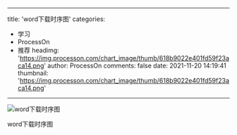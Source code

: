 
---
title: 'word下载时序图'
categories: 
 - 学习
 - ProcessOn
 - 推荐
headimg: 'https://img.processon.com/chart_image/thumb/618b9022e401fd59f23aca14.png'
author: ProcessOn
comments: false
date: 2021-11-20 14:19:41
thumbnail: 'https://img.processon.com/chart_image/thumb/618b9022e401fd59f23aca14.png'
---

<div>   
<img class="thumb" alt="word下载时序图" src="https://img.processon.com/chart_image/thumb/618b9022e401fd59f23aca14.png" referrerpolicy="no-referrer">
<p>word下载时序图</p>  
</div>
            